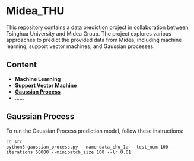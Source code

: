 # Midea_THU
This repository contains a data prediction project in collaboration between Tsinghua University and Midea Group. The project explores various approaches to predict the provided data from Midea, including machine learning, support vector machines, and Gaussian processes.

## Content
* **Machine Learning**
* **Support Vector Machine**
* <a href="#gp"> **Gaussian Process** </a>
* ......

## <a id='gp'> **Gaussian Process** </a>
To run the Gaussian Process prediction model, follow these instructions:
```
cd src
python3 gaussian_process.py --name data_chu_1a --test_num 100 --iterations 50000 --minibatch_size 100 --lr 0.01
```

